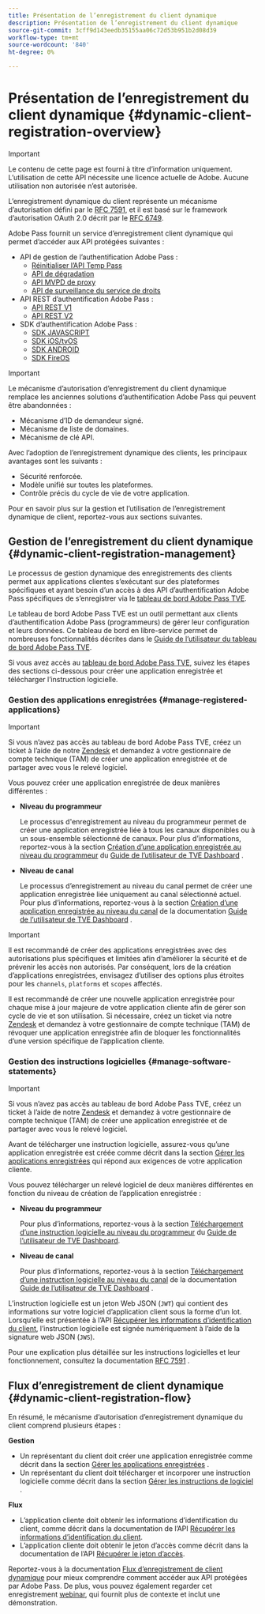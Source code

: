 ```yaml
---
title: Présentation de l’enregistrement du client dynamique
description: Présentation de l’enregistrement du client dynamique
source-git-commit: 3cff9d143eedb35155aa06c72d53b951b2d08d39
workflow-type: tm+mt
source-wordcount: '840'
ht-degree: 0%

---
```



# Présentation de l’enregistrement du client dynamique {#dynamic-client-registration-overview}

>[!IMPORTANT]
>
> Le contenu de cette page est fourni à titre d’information uniquement. L’utilisation de cette API nécessite une licence actuelle de Adobe. Aucune utilisation non autorisée n’est autorisée.

L’enregistrement dynamique du client représente un mécanisme d’autorisation défini par le [RFC 7591](https://datatracker.ietf.org/doc/html/rfc7591), et il est basé sur le framework d’autorisation OAuth 2.0 décrit par le [RFC 6749](https://datatracker.ietf.org/doc/html/rfc6749).

Adobe Pass fournit un service d’enregistrement client dynamique qui permet d’accéder aux API protégées suivantes :

* API de gestion de l’authentification Adobe Pass :
   * [Réinitialiser l’API Temp Pass](../reset-temp-pass.md)
   * [API de dégradation](../degradation-api-overview.md)
   * [API MVPD de proxy](../proxy-mvpd-webserv.md)
   * [API de surveillance du service de droits](../entitlement-service-monitoring-api.md)
* API REST d’authentification Adobe Pass :
   * [API REST V1](../rest-api-reference.md)
   * [API REST V2](../rest-api-v2/apis/rest-api-v2-apis-overview.md)
* SDK d’authentification Adobe Pass :
   * [SDK JAVASCRIPT](../javascript-sdk-api-reference.md)
   * [SDK iOS/tvOS](../iostvos-sdk-api-reference.md)
   * [SDK ANDROID](../android-sdk-api-reference.md)
   * [SDK FireOS](../amazon-fireos-native-client-api-reference.md)

>[!IMPORTANT]
>
> Le mécanisme d’autorisation d’enregistrement du client dynamique remplace les anciennes solutions d’authentification Adobe Pass qui peuvent être abandonnées :
>
> * Mécanisme d’ID de demandeur signé.
> * Mécanisme de liste de domaines.
> * Mécanisme de clé API.

Avec l’adoption de l’enregistrement dynamique des clients, les principaux avantages sont les suivants :

* Sécurité renforcée.
* Modèle unifié sur toutes les plateformes.
* Contrôle précis du cycle de vie de votre application.

Pour en savoir plus sur la gestion et l’utilisation de l’enregistrement dynamique de client, reportez-vous aux sections suivantes.

## Gestion de l’enregistrement du client dynamique {#dynamic-client-registration-management}

Le processus de gestion dynamique des enregistrements des clients permet aux applications clientes s’exécutant sur des plateformes spécifiques et ayant besoin d’un accès à des API d’authentification Adobe Pass spécifiques de s’enregistrer via le [tableau de bord Adobe Pass TVE](https://console.auth.adobe.com/).

Le tableau de bord Adobe Pass TVE est un outil permettant aux clients d’authentification Adobe Pass (programmeurs) de gérer leur configuration et leurs données. Ce tableau de bord en libre-service permet de nombreuses fonctionnalités décrites dans le [Guide de l’utilisateur du tableau de bord Adobe Pass TVE](../tve-dashboard-user-guide.md).

Si vous avez accès au [tableau de bord Adobe Pass TVE](https://console.auth.adobe.com/), suivez les étapes des sections ci-dessous pour créer une application enregistrée et télécharger l’instruction logicielle.

### Gestion des applications enregistrées {#manage-registered-applications}

>[!IMPORTANT]
>
> Si vous n’avez pas accès au tableau de bord Adobe Pass TVE, créez un ticket à l’aide de notre [Zendesk](https://adobeprimetime.zendesk.com) et demandez à votre gestionnaire de compte technique (TAM) de créer une application enregistrée et de partager avec vous le relevé logiciel.

Vous pouvez créer une application enregistrée de deux manières différentes :

* **Niveau du programmeur**

  Le processus d&#39;enregistrement au niveau du programmeur permet de créer une application enregistrée liée à tous les canaux disponibles ou à un sous-ensemble sélectionné de canaux. Pour plus d’informations, reportez-vous à la section [Création d’une application enregistrée au niveau du programmeur](../tve-dashboard-user-guide.md#create-registered-application-programmer-level) du [Guide de l’utilisateur de TVE Dashboard](../tve-dashboard-user-guide.md) .


* **Niveau de canal**

  Le processus d’enregistrement au niveau du canal permet de créer une application enregistrée liée uniquement au canal sélectionné actuel. Pour plus d’informations, reportez-vous à la section [Création d’une application enregistrée au niveau du canal](../tve-dashboard-user-guide.md#create-registered-application-channel-level) de la documentation [Guide de l’utilisateur de TVE Dashboard](../tve-dashboard-user-guide.md) .

>[!IMPORTANT]
>
> Il est recommandé de créer des applications enregistrées avec des autorisations plus spécifiques et limitées afin d’améliorer la sécurité et de prévenir les accès non autorisés. Par conséquent, lors de la création d’applications enregistrées, envisagez d’utiliser des options plus étroites pour les `channels`, `platforms` et `scopes` affectés.
>
> Il est recommandé de créer une nouvelle application enregistrée pour chaque mise à jour majeure de votre application cliente afin de gérer son cycle de vie et son utilisation. Si nécessaire, créez un ticket via notre [Zendesk](https://adobeprimetime.zendesk.com) et demandez à votre gestionnaire de compte technique (TAM) de révoquer une application enregistrée afin de bloquer les fonctionnalités d’une version spécifique de l’application cliente.

### Gestion des instructions logicielles {#manage-software-statements}

>[!IMPORTANT]
>
> Si vous n’avez pas accès au tableau de bord Adobe Pass TVE, créez un ticket à l’aide de notre [Zendesk](https://adobeprimetime.zendesk.com) et demandez à votre gestionnaire de compte technique (TAM) de créer une application enregistrée et de partager avec vous le relevé logiciel.

Avant de télécharger une instruction logicielle, assurez-vous qu’une application enregistrée est créée comme décrit dans la section [Gérer les applications enregistrées](#manage-registered-applications) qui répond aux exigences de votre application cliente.

Vous pouvez télécharger un relevé logiciel de deux manières différentes en fonction du niveau de création de l’application enregistrée :

* **Niveau du programmeur**

  Pour plus d’informations, reportez-vous à la section [Téléchargement d’une instruction logicielle au niveau du programmeur](../tve-dashboard-user-guide.md#download-software-statement-programmer-level) du [Guide de l’utilisateur de TVE Dashboard](../tve-dashboard-user-guide.md).

* **Niveau de canal**

  Pour plus d’informations, reportez-vous à la section [Téléchargement d’une instruction logicielle au niveau du canal](../tve-dashboard-user-guide.md#download-software-statement-channel-level) de la documentation [Guide de l’utilisateur de TVE Dashboard](../tve-dashboard-user-guide.md) .

L’instruction logicielle est un jeton Web JSON (`JWT`) qui contient des informations sur votre logiciel d’application client sous la forme d’un lot. Lorsqu’elle est présentée à l’API [Récupérer les informations d’identification du client](./apis/dynamic-client-registration-apis-retrieve-client-credentials.md), l’instruction logicielle est signée numériquement à l’aide de la signature web JSON (`JWS`).

Pour une explication plus détaillée sur les instructions logicielles et leur fonctionnement, consultez la documentation [RFC 7591](https://tools.ietf.org/html/rfc7591) .

## Flux d’enregistrement de client dynamique  {#dynamic-client-registration-flow}

En résumé, le mécanisme d’autorisation d’enregistrement dynamique du client comprend plusieurs étapes :

**Gestion**

* Un représentant du client doit créer une application enregistrée comme décrit dans la section [Gérer les applications enregistrées](#manage-registered-applications) .
* Un représentant du client doit télécharger et incorporer une instruction logicielle comme décrit dans la section [Gérer les instructions de logiciel](#manage-software-statements) .

**Flux**

* L’application cliente doit obtenir les informations d’identification du client, comme décrit dans la documentation de l’API [Récupérer les informations d’identification du client](./apis/dynamic-client-registration-apis-retrieve-client-credentials.md).
* L’application cliente doit obtenir le jeton d’accès comme décrit dans la documentation de l’API [Récupérer le jeton d’accès](./apis/dynamic-client-registration-apis-retrieve-access-token.md).

Reportez-vous à la documentation [Flux d’enregistrement de client dynamique](./flows/dynamic-client-registration-flow.md) pour mieux comprendre comment accéder aux API protégées par Adobe Pass. De plus, vous pouvez également regarder cet enregistrement [webinar](https://my.adobeconnect.com/pzkp8ujrigg1/), qui fournit plus de contexte et inclut une démonstration.
